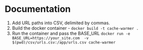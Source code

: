 # Documentation

1. Add URL paths into CSV, delimited by commas.
2. Build the docker container - `docker build -t cache-warmer .`
3. Run the container and pass the BASE_URL `docker run -e BASE_URL=https://your_site.com  -v $(pwd)/csv/urls.csv:/app/urls.csv cache-warmer`